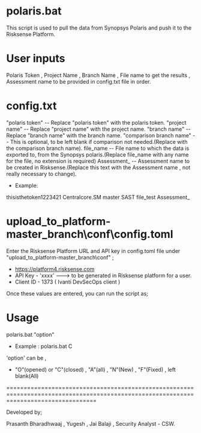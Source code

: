 # polaris.bat

This script is used to pull the data from Synopsys Polaris and push it to the Risksense Platform.

# User inputs

Polaris Token , Project Name , Branch Name , File name to get the results , Assessment name to be provided in config.txt file in order.

# config.txt 

"polaris token" -- Replace "polaris token" with the polaris token.
"project name" -- Replace "project name" with the project name.
"branch name" -- Replace "branch name" with the branch name.
"comparison branch name" -- This is optional, to be left blank if comparison not needed.(Replace <comparison branch name> with the comparison branch name).
file_name -- File name to which the data is exported to, from the Synopsys polaris.(Replace file_name with any name for the file, no extension is required)
Assessment_ -- Assessment name to be created in Risksense.(Replace this text with the Assessment name , not really necessary to change).

 * Example:
  
thisisthetoken1223421 
Centralcore.SM 
master 
SAST 
file_test 
Assessment_
  
  
# upload_to_platform-master_branch\conf\config.toml

Enter the Risksense Platform URL and API key in config.toml file under "upload_to_platform-master_branch\conf" ; 

* https://platform4.risksense.com 
* API Key - 'xxxx'   ---> to be generated in Risksense platform for a user.
* Client ID - 1373 ( Ivanti DevSecOps client )


Once these values are entered, you can run the script as;

# Usage 

polaris.bat "option"
  
  * Example : polaris.bat C

'option' can be , 

* "O"(opened) or "C"(closed) , "A"(all) , "N"(New) , "F"(Fixed) , left blank(All)

======================================================================================================================================

Developed by;

Prasanth Bharadhwaaj ,
Yugesh ,
Jai Balaji ,
Security Analyst - CSW.
